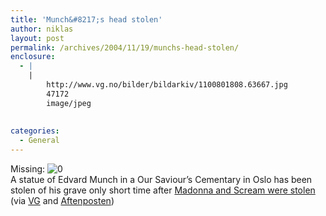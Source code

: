 ```yaml
---
title: 'Munch&#8217;s head stolen'
author: niklas
layout: post
permalink: /archives/2004/11/19/munchs-head-stolen/
enclosure:
  - |
    |
        http://www.vg.no/bilder/bildarkiv/1100801808.63667.jpg
        47172
        image/jpeg
        
        
categories:
  - General
---
```

Missing: ![0][1]  
A statue of Edvard Munch in a Our Saviour&#8217;s Cementary in Oslo has been stolen of his grave only short time after [Madonna and Scream were stolen][2] (via [VG][3] and [Aftenposten][4])

 [1]: http://www.vg.no/bilder/bildarkiv/1100801808.63667.jpg
 [2]: http://blog.saers.com/archives/2004/08/22/scream-and-the-madonna-stolen/
 [3]: http://www.vg.no/pub/vgart.hbs?artid=255116
 [4]: http://www.aftenposten.no/nyheter/iriks/article915156.ece?rfid=rss1.0